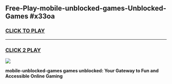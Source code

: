 
## Free-Play-mobile-unblocked-games-Unblocked-Games #x33oa
<h3>
<a href="https://news.freeplayer.one?title=mobile-unblocked-games&ref=8M">CLICK TO PLAY</a></h3>
<hr>

<h3>
<a href="https://news.freeplayer.one?title=mobile-unblocked-games&ref=8M">CLICK 2 PLAY</a>
  
</h3>

<a href="https://news.freeplayer.one?title=mobile-unblocked-games&ref=8M"><img src="https://clearcache.store/games.png"></a>


**mobile-unblocked-games games unblocked: Your Gateway to Fun and Accessible Online Gaming**
